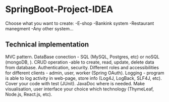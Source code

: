 # SpringBoot-Project-IDEA
Choose what you want to create:
  -E-shop
  -Bankink system
  -Restaurant manegment
  -Any other system...
  
## Technical implementation
MVC pattern.
DataBase conection - SQL (MySQL, Postgres, etc) or noSQL (mongoDB, ).
CRUD operation  -able to create, read, update, delete data from database.
Authentication, security. Different roles and accessibilities for different clients - admin, user, worker (Spring OAuth).
Logging - program is able to log activity in web-page, store info (Log4J, LogBack, SLF4J, etc).
Cover your code with test (JUnit).
JavaDoc where is needed.
Make visualisation, user interface your choice which technology (ThymeLeaf, Node.js, React.js, etc).

